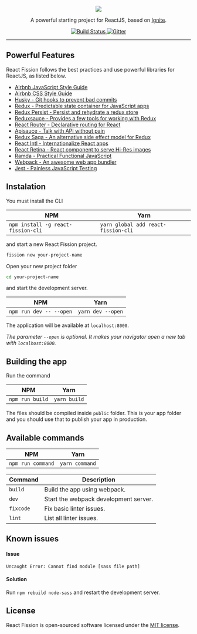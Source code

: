 <p align="center"><img src="http://svgshare.com/i/2UT.svg"></p>

<p align="center">A powerful starting project for ReactJS, based on <a href="https://github.com/infinitered/ignite">Ignite</a>.</p>

<p align="center">
  <a href="https://travis-ci.org/matheusmariano/react-fission">
    <img src="https://travis-ci.org/matheusmariano/react-fission.svg?branch=develop" alt="Build Status">
  </a>
  <a href="https://gitter.im/react-fission?utm_source=badge&utm_medium=badge&utm_campaign=pr-badge&utm_content=badge">
    <img src="https://badges.gitter.im/Join_Chat.svg" alt="Gitter">
  </a>
</p>

---

## Powerful Features

React Fission follows the best practices and use powerful libraries for ReactJS, as listed below.
- [Airbnb JavaScript Style Guide](https://github.com/airbnb/javascript)
- [Airbnb CSS Style Guide](https://github.com/airbnb/css)
- [Husky - Git hooks to prevent bad commits](https://github.com/typicode/husky)
- [Redux - Predictable state container for JavaScript apps](https://github.com/reactjs/redux)
- [Redux Persist - Persist and rehydrate a redux store](https://github.com/rt2zz/redux-persist)
- [Reduxsauce - Provides a few tools for working with Redux](https://github.com/skellock/reduxsauce)
- [React Router - Declarative routing for React](https://github.com/ReactTraining/react-router)
- [Apisauce - Talk with API without pain](https://github.com/skellock/apisauce)
- [Redux Saga - An alternative side effect model for Redux](https://github.com/redux-saga/redux-saga/)
- [React Intl - Internationalize React apps](https://github.com/yahoo/react-intl)
- [React Retina - React component to serve Hi-Res images](https://github.com/KyleAMathews/react-retina-image)
- [Ramda - Practical Functional JavaScript](https://github.com/ramda/ramda/)
- [Webpack - An awesome web app bundler](https://github.com/webpack/webpack)
- [Jest - Painless JavaScript Testing](https://github.com/facebook/jest/)

## Instalation

You must install the CLI

 NPM | Yarn
-----|------
`npm install -g react-fission-cli` | `yarn global add react-fission-cli`

and start a new React Fission project.

``` sh
fission new your-project-name
```

Open your new project folder

``` sh
cd your-project-name
```

and start the development server.

NPM | Yarn
----|-----
`npm run dev -- --open` | `yarn dev --open`

The application will be available at `localhost:8000`.

*The parameter `--open` is optional. It makes your navigator open a new tab with `localhost:8000`.*

## Building the app

Run the command

NPM | Yarn
----|-----
`npm run build` | `yarn build`

The files should be compiled inside `public` folder. This is your app folder and you should use that
to publish your app in production.

## Available commands

NPM | Yarn
----|-----
`npm run command` | `yarn command`

Command | Description
--------|------------
`build` | Build the app using webpack.
`dev` | Start the webpack development server.
`fixcode` | Fix basic linter issues.
`lint` | List all linter issues.

## Known issues

#### Issue
`Uncaught Error: Cannot find module [sass file path]`
#### Solution
Run `npm rebuild node-sass` and restart the development server.

## License

React Fission is open-sourced software licensed under the [MIT license](http://opensource.org/licenses/MIT).
